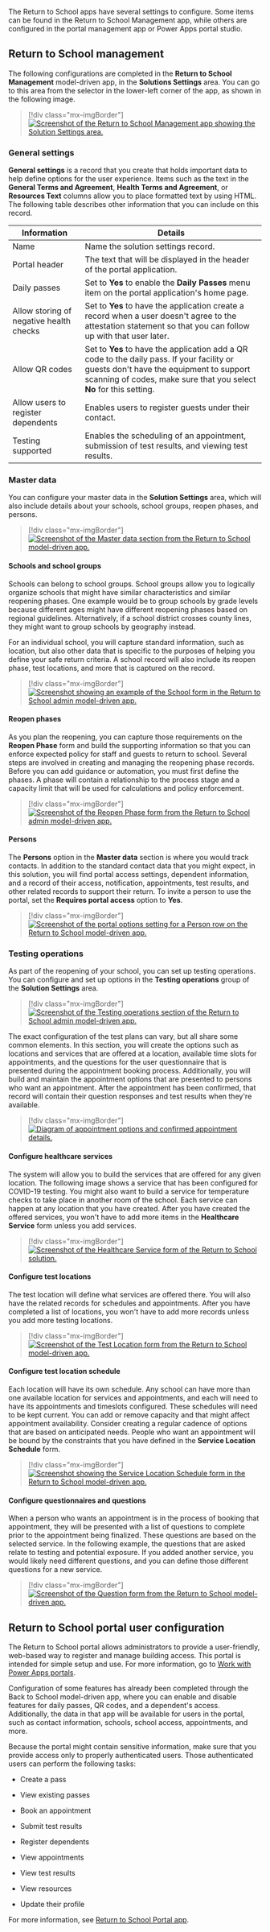 The Return to School apps have several settings to configure. Some items can be found in the Return to School Management app, while others are configured in the portal management app or Power Apps portal studio.

## Return to School management

The following configurations are completed in the **Return to School Management** model-driven app, in the **Solutions Settings** area. You can go to this area from the selector in the lower-left corner of the app, as shown in the following image.

> [!div class="mx-imgBorder"]
> [![Screenshot of the Return to School Management app showing the Solution Settings area.](../media/solution-settings.png)](../media/solution-settings.png#lightbox)

### General settings

**General settings** is a record that you create that holds important data to help define options for the user experience. Items such as the text in the **General Terms and Agreement**, **Health Terms and Agreement**, or **Resources Text** columns allow you to place formatted text by using HTML. The following table describes other information that you can include on this record.

|     Information                                |     Details                                                                                                                                                                                                   |
|------------------------------------------------|---------------------------------------------------------------------------------------------------------------------------------------------------------------------------------------------------------------|
|     Name                                       |     Name the solution settings record.                                                                                                                                                                        |
|     Portal header                              |     The text that will be displayed in the header of the portal   application.                                                                                                                                |
|     Daily passes                               |     Set to **Yes** to enable the **Daily Passes** menu item on the portal   application's home page.                                                                                                                  |
|     Allow storing of negative health checks    |     Set to **Yes** to have the application create a record when a user   doesn't agree to the attestation statement so that you can follow up with that   user later.                                                 |
|     Allow QR codes                             |     Set to **Yes** to have the application add a QR code to the daily   pass.  If your facility or guests don't have the equipment to support scanning of codes, make sure that you select **No**   for this setting.    |
|     Allow users to register dependents         |     Enables users to register guests under their contact.                                                                                                                                                     |
|     Testing supported                          |     Enables the scheduling of an appointment, submission of test results, and   viewing test results.                                                                                                                |

### Master data

You can configure your master data in the **Solution Settings** area, which will also include details about your schools, school groups, reopen phases, and persons.

> [!div class="mx-imgBorder"]
> [![Screenshot of the Master data section from the Return to School model-driven app.](../media/master-data.png)](../media/master-data.png#lightbox)

#### Schools and school groups

Schools can belong to school groups. School groups allow you to logically organize schools that might have similar characteristics and similar reopening phases. One example would be to group schools by grade levels because different ages might have different reopening phases based on regional guidelines. Alternatively, if a school district crosses county lines, they might want to group schools by geography instead.

For an individual school, you will capture standard information, such as location, but also other data that is specific to the purposes of helping you define your safe return criteria. A school record will also include its reopen phase, test locations, and more that is captured on the record.

> [!div class="mx-imgBorder"]
> [![Screenshot showing an example of the School form in the Return to School admin model-driven app.](../media/school-form.png)](../media/school-form.png#lightbox)

#### Reopen phases

As you plan the reopening, you can capture those requirements on the **Reopen Phase** form and build the supporting information so that you can enforce expected policy for staff and guests to return to school. Several steps are involved in creating and managing the reopening phase records. Before you can add guidance or automation, you must first define the phases. A phase will contain a relationship to the process stage and a capacity limit that will be used for calculations and policy enforcement.

> [!div class="mx-imgBorder"]
> [![Screenshot of the Reopen Phase form from the Return to School admin model-driven app.](../media/reopen-phase.png)](../media/reopen-phase.png#lightbox)

#### Persons

The **Persons** option in the **Master data** section is where you would track contacts. In addition to the standard contact data that you might expect, in this solution, you will find portal access settings, dependent information, and a record of their access, notification, appointments, test results, and other related records to support their return. To invite a person to use the portal, set the **Requires portal access** option to **Yes**.

> [!div class="mx-imgBorder"]
> [![Screenshot of the portal options setting for a Person row on the Return to School model-driven app.](../media/person-settings.png)](../media/person-settings.png#lightbox)

### Testing operations

As part of the reopening of your school, you can set up testing operations. You can configure and set up options in the **Testing operations** group of the **Solution Settings** area.

> [!div class="mx-imgBorder"]
> [![Screenshot of the Testing operations section of the Return to School admin model-driven app.](../media/testing-operations.png)](../media/testing-operations.png#lightbox)

The exact configuration of the test plans can vary, but all share some common elements. In this section, you will create the options such as locations and services that are offered at a location, available time slots for appointments, and the questions for the user questionnaire that is presented during the appointment booking process. Additionally, you will build and maintain the appointment options that are presented to persons who want an appointment. After the appointment has been confirmed, that record will contain their question responses and test results when they're available.

> [!div class="mx-imgBorder"]
> [![Diagram of appointment options and confirmed appointment details.](../media/appointment-diagram.png)](../media/appointment-diagram.png#lightbox)

#### Configure healthcare services

The system will allow you to build the services that are offered for any given location. The following image shows a service that has been configured for COVID-19 testing. You might also want to build a service for temperature checks to take place in another room of the school. Each service can happen at any location that you have created. After you have created the offered services, you won't have to add more items in the **Healthcare Service** form unless you add services.

> [!div class="mx-imgBorder"]
> [![Screenshot of the Healthcare Service form of the Return to School solution.](../media/healthcare-service-form.png)](../media/healthcare-service-form.png#lightbox)

#### Configure test locations

The test location will define what services are offered there. You will also have the related records for schedules and appointments. After you have completed a list of locations, you won't have to add more records unless you add more testing locations.

> [!div class="mx-imgBorder"]
> [![Screenshot of the Test Location form from the Return to School model-driven app.](../media/test-location-form.png)](../media/test-location-form.png#lightbox)

#### Configure test location schedule 

Each location will have its own schedule. Any school can have more than one available location for services and appointments, and each will need to have its appointments and timeslots configured. These schedules will need to be kept current. You can add or remove capacity and that might affect appointment availability. Consider creating a regular cadence of options that are based on anticipated needs. People who want an appointment will be bound by the constraints that you have defined in the **Service Location Schedule** form.

> [!div class="mx-imgBorder"]
> [![Screenshot showing the Service Location Schedule form in the Return to School model-driven app.](../media/service-location-schedule-form.png)](../media/service-location-schedule-form.png#lightbox)

#### Configure questionnaires and questions

When a person who wants an appointment is in the process of booking that appointment, they will be presented with a list of questions to complete prior to the appointment being finalized. These questions are based on the selected service. In the following example, the questions that are asked relate to testing and potential exposure. If you added another service, you would likely need different questions, and you can define those different questions for a new service.

> [!div class="mx-imgBorder"]
> [![Screenshot of the Question form from the Return to School model-driven app.](../media/question-form.png)](../media/question-form.png#lightbox)

## Return to School portal user configuration

The Return to School portal allows administrators to provide a user-friendly, web-based way to register and manage building access. This portal is intended for simple setup and use. For more information, go to [Work with Power Apps portals](https://docs.microsoft.com/learn/paths/work-power-apps-portals/?azure-portal=true).

Configuration of some features has already been completed through the Back to School model-driven app, where you can enable and disable features for daily passes, QR codes, and  a dependent's access. Additionally, the data in that app will be available for users in the portal, such as contact information, schools, school access, appointments, and more.

Because the portal might contain sensitive information, make sure that you provide access only to properly authenticated users. Those authenticated users can perform the following tasks:

-   Create a pass

-   View existing passes

-   Book an appointment

-   Submit test results

-   Register dependents

-   View appointments

-   View test results

-   View resources

-   Update their profile

For more information, see [Return to School Portal app](https://docs.microsoft.com/dynamics365/industry/return-to-school/portal-app#authenticated-access-to-the-portal/?azure-portal=true).


